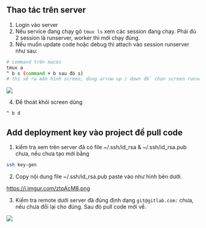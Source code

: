## Thao tác trên server

1. Login vào server
2. Nếu service đang chạy gõ `tmux ls` xem các session đang chạy.
Phải đủ 2 session là runserver, worker thì mới chạy đúng.
3. Nếu muốn update code hoặc debug thì attach vào session runserver như sau:

```bash
# command trên macos
tmux a
^ b s (command + b sau đó s)
# thì sẽ ra màn hình screen, dùng arrow up / down để chọn screen runserver
```

![](https://i.imgur.com/m7MtB5Y.png)

4. Để thoát khỏi screen dùng

```bash
^ b d
```

## Add deployment key vào project để pull code

1. kiểm tra xem trên server đã có file ~/.ssh/id_rsa & ~/.ssh/id_rsa.pub chưa,
nếu chưa tạo mới bằng

```bash
ssh key-gen
```

2. Copy nội dung file ~/.ssh/id_rsa.pub paste vào như hình bên dưới.

https://i.imgur.com/ztpAcM8.png

3. Kiểm tra remote dưới server đã đúng định dạng `git@gitlab.com:` chưa, nếu chưa đổi lại cho đúng.
Sau đó pull code mới về.

![](https://i.imgur.com/hKeIb47.png)

